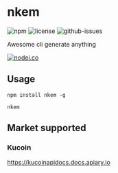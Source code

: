 # nkem
![npm](https://img.shields.io/npm/v/nkem.svg) ![license](https://img.shields.io/npm/l/nkem.svg) ![github-issues](https://img.shields.io/github/issues/nhancv/nkem.svg)

Awesome cli generate anything

[![nodei.co](https://nodei.co/npm/nkem.png?downloads=true&downloadRank=true&stars=true)](https://www.npmjs.com/package/nkem)

## Usage
```
npm install nkem -g

nkem
```


## Market supported

### Kucoin
https://kucoinapidocs.docs.apiary.io
